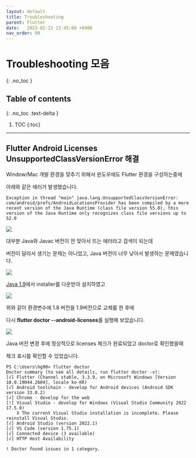 ```yaml
---
layout: default
title: Troubleshooting
parent: Flutter
date:   2023-02-22 22:45:00 +0900
nav_order: 99
---
```


# Troubleshooting 모음
{: .no_toc }

## Table of contents
{: .no_toc .text-delta }

1. TOC
{:toc}

---

## Flutter Android Licenses UnsupportedClassVersionError 해결

Window/Mac 개발 환경을 맞추기 위해서 윈도우에도 Flutter 환경을 구성하는중에

아래와 같은 에러가 발생했습니다.

```
Exception in thread "main" java.lang.UnsupportedClassVersionError: com/android/prefs/AndroidLocationsProvider has been compiled by a more recent version of the Java Runtime (class file version 55.0), this version of the Java Runtime only recognizes class file versions up to 52.0
```

<img src='{{ "/assets/images/flutter/flutter_window_install_error_1.png" | absolute_url }}'>

대부분 Java와 Javac 버전이 안 맞아서 뜨는 에러라고 검색이 되는데

버전이 달라서 생기는 문제는 아니었고, Java 버전이 너무 낮아서 발생하는 문제였습니다.

<img src='{{ "/assets/images/flutter/flutter_window_install_error_3.png" | absolute_url }}'>

[Java 1.9](https://www.oracle.com/java/technologies/downloads/#jdk19-windows)에서 installer를 다운받아 설치하였고

<img src='{{ "/assets/images/flutter/flutter_window_install_error_2.png" | absolute_url }}'>

위와 같이 환경변수에 1.8 버전을 1.9버전으로 교체를 한 후에

다시 **flutter doctor --android-licenses**를 실행해 보았습니다.

<img src='{{ "/assets/images/flutter/flutter_window_install_error_4.png" | absolute_url }}'>

Java 버전 변경 후에 정상적으로 licenses 체크가 완료되었고 doctor로 확인했을때

체크 표시를 확인할 수 있었습니다.

```
PS C:\Users\hg90> flutter doctor
Doctor summary (to see all details, run flutter doctor -v):
[√] Flutter (Channel stable, 3.3.9, on Microsoft Windows [Version 10.0.19044.2604], locale ko-KR)
[√] Android toolchain - develop for Android devices (Android SDK version 33.0.2)
[√] Chrome - develop for the web
[!] Visual Studio - develop for Windows (Visual Studio Community 2022 17.5.0)
    X The current Visual Studio installation is incomplete. Please reinstall Visual Studio.
[√] Android Studio (version 2022.1)
[√] VS Code (version 1.75.1)
[√] Connected device (3 available)
[√] HTTP Host Availability

! Doctor found issues in 1 category.
```
